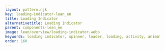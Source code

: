 ```yaml
---
layout: pattern.njk
key: loading-indicator-lean_en
title: Loading Indicator
alternativetitle: Loading Indicator
parent: components-lean_en
image: lean/overview/loading-indicator.webp
keywords: loading indicator, spinner, loader, loading, activity, animation
order: 160
---
```

